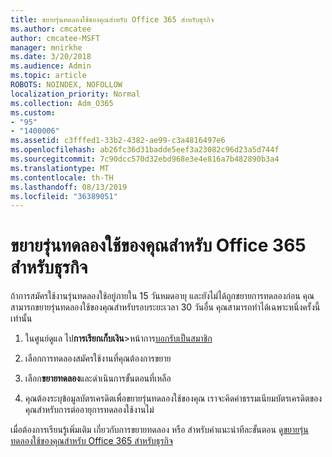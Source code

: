 ```yaml
---
title: ขยายรุ่นทดลองใช้ของคุณสำหรับ Office 365 สำหรับธุรกิจ
ms.author: cmcatee
author: cmcatee-MSFT
manager: mnirkhe
ms.date: 3/20/2018
ms.audience: Admin
ms.topic: article
ROBOTS: NOINDEX, NOFOLLOW
localization_priority: Normal
ms.collection: Adm_O365
ms.custom:
- "95"
- "1400006"
ms.assetid: c3fffed1-33b2-4382-ae99-c3a4816497e6
ms.openlocfilehash: ab26fc36d31badde5eef3a23082c96d23a5d744f
ms.sourcegitcommit: 7c90dcc570d32ebd968e3e4e816a7b482890b3a4
ms.translationtype: MT
ms.contentlocale: th-TH
ms.lasthandoff: 08/13/2019
ms.locfileid: "36389051"
---
```

# <a name="extend-your-trial-for-office-365-for-business"></a>ขยายรุ่นทดลองใช้ของคุณสำหรับ Office 365 สำหรับธุรกิจ

ถ้าการสมัครใช้งานรุ่นทดลองใช้อยู่ภายใน 15 วันหมดอายุ และยังไม่ได้ถูกขยายการทดลองก่อน คุณสามารถขยายรุ่นทดลองใช้ของคุณสำหรับรอบระยะเวลา 30 วันอื่น คุณสามารถทำได้เฉพาะหนึ่งครั้งนี้เท่านั้น
  
1. ในศูนย์ดูแล ไป**การเรียกเก็บเงิน**\>หน้าการ[บอกรับเป็นสมาชิก](https://go.microsoft.com/fwlink/p/?linkid=842054)

2. เลือกการทดลองสมัครใช้งานที่คุณต้องการขยาย

3. เลือก**ขยายทดลอง**และดำเนินการขั้นตอนที่เหลือ

4. คุณต้องระบุข้อมูลบัตรเครดิตเพื่อขยายรุ่นทดลองใช้ของคุณ เราจะคิดค่าธรรมเนียมบัตรเครดิตของคุณสำหรับการต่ออายุการทดลองใช้งานไม่

เมื่อต้องการเรียนรู้เพิ่มเติม เกี่ยวกับการขยายทดลอง หรือ สำหรับคำแนะนำทีละขั้นตอน ดู[ขยายรุ่นทดลองใช้ของคุณสำหรับ Office 365 สำหรับธุรกิจ](https://docs.microsoft.com/en-us/office365/admin/subscriptions-and-billing/extend-your-trial)